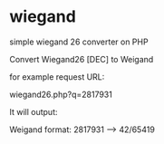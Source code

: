 # wiegand
simple wiegand 26 converter on PHP

Convert Wiegand26 [DEC] to Weigand

for example request URL:

wiegand26.php?q=2817931

It will output:

Weigand format: 2817931 --> 42/65419 
